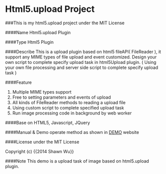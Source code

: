 Html5.upload Project
=========

###This is my html5.upload project under the MIT License

####Name 
Html5.upload Plugin

####Type 
Html5 Plugin

####Describe
This is a upload plugin based on html5 fileAPI( FileReader ), it support any MIME types of file upload and event customized.
Design your own script to complete specify upload task in html5Upload plugin.
( Using your own file processing and server side script to complete specify upload task )

####Feature 
1. Multiple MIME types support
2. Free to setting parameters and events of upload
3. All kinds of FileReader methods to reading a upload file
4. Using custom script to complete specified upload task
5. Run image processing code in background by web worker

####Base on
HTML5, Javascript, JQuery

####Manual & Demo
operate method as shown in <a href="http://www.water-start.net:3355/html5.upload/upload.html">DEMO</a> website

####License
under the MIT License <p>Copyright (c) {{2014 Shawn Wu}}</p>

####Note
This demo is a upload task of image based on html5.upload plugin.
